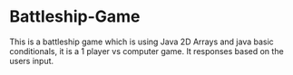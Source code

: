 # Battleship-Game
This is a battleship game which is using Java 2D Arrays and java basic conditionals, it is a 1 player vs computer game. It responses based on the users input. 
